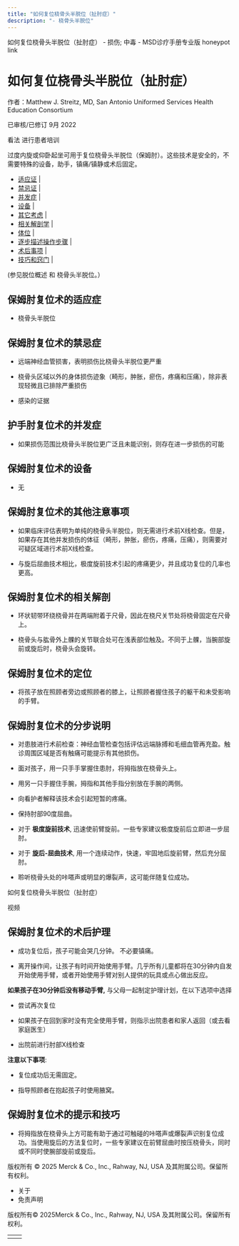 ```yaml
---
title: "如何复位桡骨头半脱位（扯肘症）"
description: "- 桡骨头半脱位"
---
```


﻿如何复位桡骨头半脱位（扯肘症） \- 损伤; 中毒 \- MSD诊疗手册专业版 honeypot link

# 如何复位桡骨头半脱位（扯肘症）

作者：Matthew J. Streitz, MD, San Antonio Uniformed Services Health Education Consortium

已审核/已修订 9月 2022

看法 进行患者培训

过度内旋或仰卧起坐可用于复位桡骨头半脱位（保姆肘）。这些技术是安全的，不需要特殊的设备，助手，镇痛/镇静或术后固定。

- [适应证](#适应证_v45399478_zh) \|
- [禁忌证](#禁忌证_v45399483_zh) \|
- [并发症](#并发症_v45399492_zh) \|
- [设备](#设备_v45399497_zh) \|
- [其它考虑](#其它考虑_v45399502_zh) \|
- [相关解剖学](#相关解剖学_v45399509_zh) \|
- [体位](#体位_v45399516_zh) \|
- [逐步描述操作步骤](#逐步描述操作步骤_v45399521_zh) \|
- [术后事项](#术后事项_v45399541_zh) \|
- [技巧和窍门](#技巧和窍门_v45399562_zh) \|

(参见脱位概述 和 桡骨头半脱位。）

## 保姆肘复位术的适应症

- 桡骨头半脱位


## 保姆肘复位术的禁忌症

- 远端神经血管损害，表明损伤比桡骨头半脱位更严重

- 桡骨头区域以外的身体损伤迹象（畸形，肿胀，瘀伤，疼痛和压痛），除非表现轻微且已排除严重损伤

- 感染的证据


## 护手肘复位术的并发症

- 如果损伤范围比桡骨头半脱位更广泛且未能识别，则存在进一步损伤的可能


## 保姆肘复位术的设备

- 无


## 保姆肘复位术的其他注意事项

- 如果临床评估表明为单纯的桡骨头半脱位，则无需进行术前X线检查。但是，如果存在其他并发损伤的体征（畸形，肿胀，瘀伤，疼痛，压痛），则需要对可疑区域进行术前X线检查。

- 与旋后屈曲技术相比，极度旋前技术引起的疼痛更少，并且成功复位的几率也更高。


## 保姆肘复位术的相关解剖

- 环状韧带环绕桡骨并在两端附着于尺骨，因此在桡尺关节处将桡骨固定在尺骨上。

- 桡骨头与肱骨外上髁的关节联合处可在浅表部位触及。不同于上髁，当腕部旋前或旋后时，桡骨头会旋转。


## 保姆肘复位术的定位

- 将孩子放在照顾者旁边或照顾者的膝上，让照顾者握住孩子的躯干和未受影响的手臂。


## 保姆肘复位术的分步说明

- 对患肢进行术前检查：神经血管检查包括评估远端脉搏和毛细血管再充盈。触诊周围区域是否有触痛可能提示有其他损伤。

- 面对孩子，用一只手手掌握住患肘，将拇指放在桡骨头上。

- 用另一只手握住手腕，拇指和其他手指分别放在手腕的两侧。

- 向看护者解释该技术会引起短暂的疼痛。

- 保持肘部90度屈曲。

- 对于 **极度旋前技术**, 迅速使前臂旋前。一些专家建议极度旋前后立即进一步屈肘。

- 对于 **旋后-屈曲技术**, 用一个连续动作，快速，牢固地后旋前臂，然后充分屈肘。

- 聆听桡骨头处的咔嗒声或明显的爆裂声，这可能伴随复位成功。


如何复位桡骨头半脱位（扯肘症）



视频

## 保姆肘复位术的术后护理

- 成功复位后，孩子可能会哭几分钟。 不必要镇痛。

- 离开操作间，让孩子有时间开始使用手臂。几乎所有儿童都将在30分钟内自发开始使用手臂，或者开始使用手臂对别人提供的玩具或点心做出反应。


**如果孩子在30分钟后没有移动手臂,** 与父母一起制定护理计划，在以下选项中选择

- 尝试再次复位

- 如果孩子在回到家时没有完全使用手臂，则指示出院患者和家人返回（或去看家庭医生）

- 出院前进行肘部X线检查


**注意以下事项**:

- 复位成功后无需固定。

- 指导照顾者在抱起孩子时使用腋窝。


## 保姆肘复位术的提示和技巧

- 将拇指放在桡骨头上方可能有助于通过可触碰的咔嗒声或爆裂声识别复位成功。当使用旋后的方法复位时，一些专家建议在前臂屈曲时按压桡骨头，同时或不同时使腕部旋前或旋后。




版权所有 © 2025
Merck & Co., Inc., Rahway, NJ, USA 及其附属公司。保留所有权利。

- 关于
- 免责声明

版权所有© 2025Merck & Co., Inc., Rahway, NJ, USA 及其附属公司。保留所有权利。

|     |     |
| --- | --- |
|  |  |